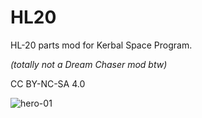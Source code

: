 # HL20
HL-20 parts mod for Kerbal Space Program.

_(totally not a Dream Chaser mod btw)_

CC BY-NC-SA 4.0

![hero-01](https://raw.githubusercontent.com/zer0Kerbal/HL20/master/img/hero-01_1.jpg)
